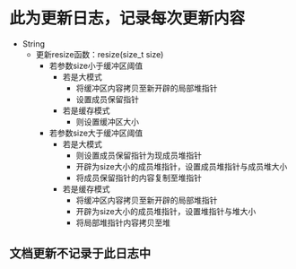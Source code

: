 # 此为更新日志，记录每次更新内容
- String
    - 更新resize函数：resize(size_t size)
        - 若参数size小于缓冲区阈值
            - 若是大模式
                - 将缓冲区内容拷贝至新开辟的局部堆指针
                - 设置成员保留指针
            - 若是缓存模式
                - 则设置缓冲区大小
        - 若参数size大于缓冲区阈值
            - 若是大模式
                - 则设置成员保留指针为现成员堆指针
                - 开辟为size大小的成员堆指针，设置成员堆指针与成员堆大小
                - 将成员保留指针的内容复制至堆指针
            - 若是缓存模式
                - 将缓冲区内容拷贝至新开辟的局部堆指针
                - 开辟为size大小的成员堆指针，设置堆指针与堆大小
                - 将局部堆指针内容拷贝至堆

## 文档更新不记录于此日志中
